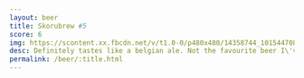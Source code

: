 ```yaml
---
layout: beer
title: Skorubrew #5
score: 6
img: https://scontent.xx.fbcdn.net/v/t1.0-0/p480x480/14358744_10154470801668745_8655409107323903704_n.jpg?oh=b771bb0258886334908b4d69a8df722c&oe=587F17C6
desc: Definitely tastes like a belgian ale. Not the favourite beer I\'ve made but it\'s ok
permalink: /beer/:title.html
---
```

